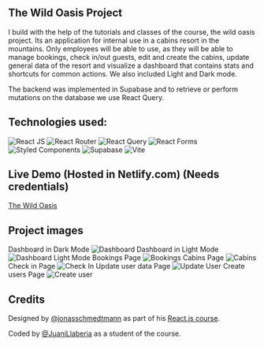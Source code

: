 ## The Wild Oasis Project
I build with the help of the tutorials and classes of the course, the wild oasis project. Its an application for internal use in a cabins resort in the mountains. Only employees will be able to use, as they will be able to manage bookings, check in/out guests, edit and create the cabins, update general data of the resort and visualize a dashboard that contains stats and shortcuts for common actions.
We also included Light and Dark mode.

The backend was implemented in Supabase and to retrieve or perform mutations on the database we use React Query.

## Technologies used:
![React JS](https://img.shields.io/badge/React-20232A?style=for-the-badge&logo=react&logoColor=61DAFB)
![React Router](https://img.shields.io/badge/React_Router-CA4245?style=for-the-badge&logo=react-router&logoColor=white)
![React Query](https://img.shields.io/badge/React_Query-FF4154?style=for-the-badge&logo=React_Query&logoColor=white)
![React Forms](https://img.shields.io/badge/React%20Hook%20Form-EC5990.svg?style=for-the-badge&logo=React-Hook-Form&logoColor=white)
![Styled Components](https://img.shields.io/badge/styled--components-DB7093?style=for-the-badge&logo=styled-components&logoColor=white)
![Supabase](https://img.shields.io/badge/Supabase-181818?style=for-the-badge&logo=supabase&logoColor=white)
![Vite](https://img.shields.io/badge/Vite-B73BFE?style=for-the-badge&logo=vite&logoColor=FFD62E)

## Live Demo (Hosted in Netlify.com) (Needs credentials)
[The Wild Oasis](https://oasis-cabins.netlify.app/dashboard)

## Project images
Dashboard in Dark Mode
![Dashboard](https://liwvkflxgbseaamrvgks.supabase.co/storage/v1/object/public/extra-img/screen1.png?t=2023-07-24T13%3A46%3A23.202Z)
Dashboard in Light Mode
![Dashboard Light Mode](https://liwvkflxgbseaamrvgks.supabase.co/storage/v1/object/public/extra-img/screen7-light.png)
Bookings Page
![Bookings](https://liwvkflxgbseaamrvgks.supabase.co/storage/v1/object/public/extra-img/screen2.png)
Cabins Page
![Cabins](https://liwvkflxgbseaamrvgks.supabase.co/storage/v1/object/public/extra-img/screen3.png)
Check in Page
![Check In](https://liwvkflxgbseaamrvgks.supabase.co/storage/v1/object/public/extra-img/screen5.png)
Update user data Page
![Update User](https://liwvkflxgbseaamrvgks.supabase.co/storage/v1/object/public/extra-img/screen6.png)
Create users Page
![Create user](https://liwvkflxgbseaamrvgks.supabase.co/storage/v1/object/public/extra-img/screen4.png)

## Credits
Designed by [@jonasschmedtmann](https://github.com/jonasschmedtmann) as part of his [React.js course](https://www.udemy.com/course/the-ultimate-react-course/).

Coded by [@JuaniLlaberia](https://github.com/JuaniLlaberia) as a student of the course.
